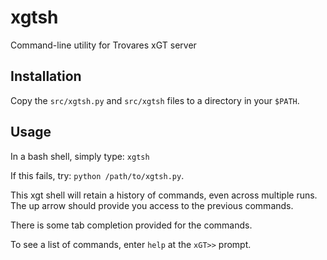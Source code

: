 # xgtsh
Command-line utility for Trovares xGT server

## Installation

Copy the ``src/xgtsh.py`` and ``src/xgtsh`` files to a directory in your ``$PATH``.

## Usage

In a bash shell, simply type:  ``xgtsh``

If this fails, try:  ``python /path/to/xgtsh.py``.

This xgt shell will retain a history of commands, even across multiple runs.
The up arrow should provide you access to the previous commands.

There is some tab completion provided for the commands.

To see a list of commands, enter ``help`` at the ``xGT>>`` prompt.

